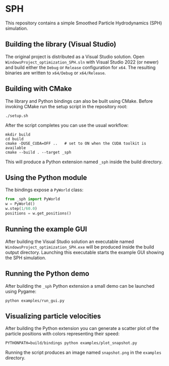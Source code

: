 # SPH

This repository contains a simple Smoothed Particle Hydrodynamics (SPH) simulation.

## Building the library (Visual Studio)

The original project is distributed as a Visual Studio solution.  Open
`WindowsProject_optimization_SPH.sln` with Visual Studio 2022 (or newer)
and build either the `Debug` or `Release` configuration for `x64`.
The resulting binaries are written to `x64/Debug` or `x64/Release`.

## Building with CMake

The library and Python bindings can also be built using CMake.  Before
invoking CMake run the setup script in the repository root:

```console
./setup.sh
```

After the script completes you can use the usual workflow:

```console
mkdir build
cd build
cmake -DUSE_CUDA=OFF ..   # set to ON when the CUDA toolkit is available
cmake --build . --target _sph
```

This will produce a Python extension named `_sph` inside the build
directory.

## Using the Python module

The bindings expose a `PyWorld` class:

```python
from _sph import PyWorld
w = PyWorld()
w.step(1/60.0)
positions = w.get_positions()
```

## Running the example GUI

After building the Visual Studio solution an executable named
`WindowsProject_optimization_SPH.exe` will be produced inside the build
output directory.  Launching this executable starts the example GUI
showing the SPH simulation.

## Running the Python demo

After building the `_sph` Python extension a small demo can be launched
using Pygame:

```console
python examples/run_gui.py
```

## Visualizing particle velocities

After building the Python extension you can generate a scatter plot of the
particle positions with colors representing their speed:

```console
PYTHONPATH=build/bindings python examples/plot_snapshot.py
```

Running the script produces an image named `snapshot.png` in the
`examples` directory.
